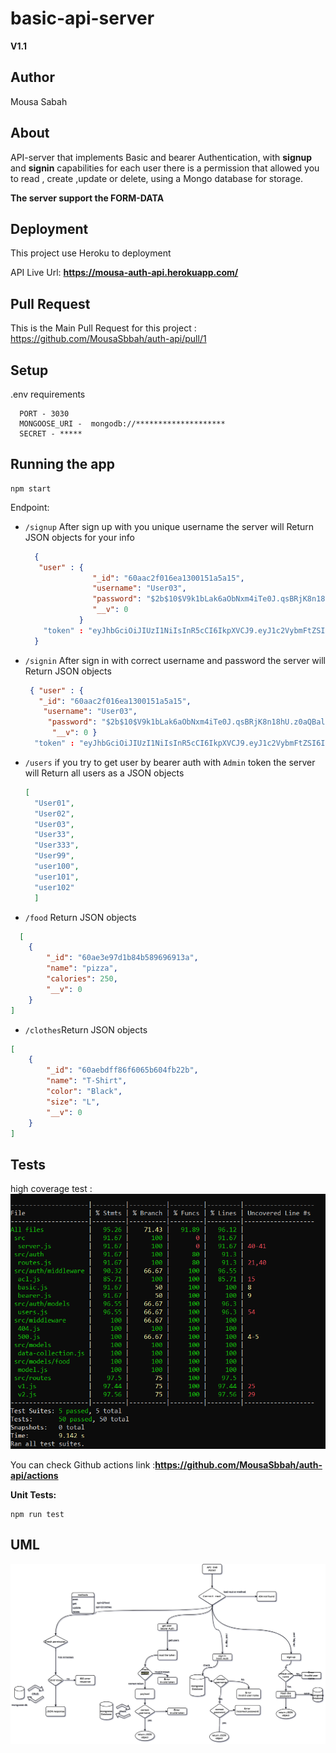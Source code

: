 # basic-api-server

**V1.1**

## Author

Mousa Sabah

## About

API-server that implements Basic and bearer Authentication, with **signup** and **signin** capabilities for each user there is a permission that allowed you to read , create ,update or delete, using a Mongo database for storage.

**The server support the FORM-DATA**

## Deployment

This project use Heroku to deployment

API Live Url: **https://mousa-auth-api.herokuapp.com/**

## Pull Request

This is the Main Pull Request for this project :
https://github.com/MousaSbbah/auth-api/pull/1

## Setup

.env requirements

      PORT - 3030
      MONGOOSE_URI -  mongodb://********************
      SECRET - *****

## Running the app

```
npm start
```

Endpoint:

- `/signup`
  After sign up with you unique username the server will Return JSON objects for your info
  ```json
    {
     "user" : {
                 "_id": "60aac2f016ea1300151a5a15",
                 "username": "User03",
                 "password": "$2b$10$V9k1bLak6aObNxm4iTe0J.qsBRjK8n18hU.z0aQBalDZFEIWYa9oy",
                 "__v": 0
              }
      "token" : "eyJhbGciOiJIUzI1NiIsInR5cCI6IkpXVCJ9.eyJ1c2VybmFtZSI6IlVzZXIzMzMiLCJpYXQiOjE2MjE5NjYxODEsImV4cCI6MTYyMTk2NzA4MX0.0QlVteHsTA46PdXewapnw6EKaEGExgGoAGUo4StbfVg"
    }
  ```
- `/signin`
  After sign in with correct username and password the server will
  Return JSON objects
  ```json
   { "user" : { 
     "_id": "60aac2f016ea1300151a5a15",
      "username": "User03",
       "password": "$2b$10$V9k1bLak6aObNxm4iTe0J.qsBRjK8n18hU.z0aQBalDZFEIWYa9oy",
        "__v": 0 } 
    "token" : "eyJhbGciOiJIUzI1NiIsInR5cCI6IkpXVCJ9.eyJ1c2VybmFtZSI6IlVzZXIzMzMiLCJpYXQiOjE2MjE5NjYxODEsImV4cCI6MTYyMTk2NzA4MX0.0QlVteHsTA46PdXewapnw6EKaEGExgGoAGUo4StbfVg" } 
   ```

- `/users`
  if you try to get user by bearer auth with `Admin` token the server will
  Return all users as a JSON objects
  ```json
  [
    "User01",
    "User02",
    "User03",
    "User33",
    "User333",
    "User99",
    "user100",
    "user101",
    "user102"
    ]

  ```

-  `/food` Return JSON objects
```json
  [
    {
        "_id": "60ae3e97d1b84b589696913a",
        "name": "pizza",
        "calories": 250,
        "__v": 0
    }
]
  ```
- `/clothes`Return JSON objects

```json
[
    {
        "_id": "60aebdff86f6065b604fb22b",
        "name": "T-Shirt",
        "color": "Black",
        "size": "L",
        "__v": 0
    }
]
```

## Tests
high coverage test : 
![coverage](./assest/coverage.png)

You can check Github actions link :**https://github.com/MousaSbbah/auth-api/actions**

**Unit Tests:**

```
npm run test
```

##

## UML

![uml](./assest/uml.png)
